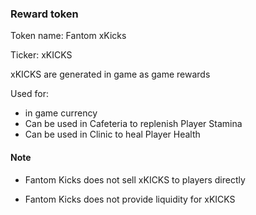 ### Reward token

Token name: Fantom xKicks 

Ticker: xKICKS

xKICKS are generated in game as game rewards

Used for:
- in game currency
- Can be used in Cafeteria to replenish Player Stamina
- Can be used in Clinic to heal Player Health


#### Note
- Fantom Kicks does not sell xKICKS to players directly

- Fantom Kicks does not provide liquidity for xKICKS

